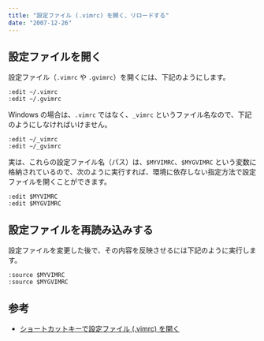 ```yaml
---
title: "設定ファイル (.vimrc) を開く、リロードする"
date: "2007-12-26"
---
```


設定ファイルを開く
----

設定ファイル（`.vimrc` や `.gvimrc`）を開くには、下記のようにします。

~~~
:edit ~/.vimrc
:edit ~/.gvimrc
~~~

Windows の場合は、`.vimrc` ではなく、`_vimrc` というファイル名なので、下記のようにしなければいけません。

~~~
:edit ~/_vimrc
:edit ~/_gvimrc
~~~

実は、これらの設定ファイル名（パス）は、`$MYVIMRC`、`$MYGVIMRC` という変数に格納されているので、次のように実行すれば、環境に依存しない指定方法で設定ファイルを開くことができます。

~~~
:edit $MYVIMRC
:edit $MYGVIMRC
~~~


設定ファイルを再読み込みする
----

設定ファイルを変更した後で、その内容を反映させるには下記のように実行します。

~~~
:source $MYVIMRC
:source $MYGVIMRC
~~~


参考
----

* [ショートカットキーで設定ファイル (.vimrc) を開く](../settings/open-vimrc-quickly.html)

